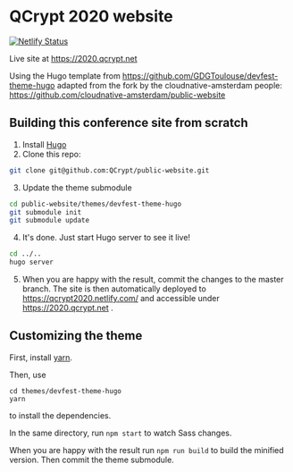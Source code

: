 # QCrypt 2020 website

[![Netlify Status](https://api.netlify.com/api/v1/badges/aee8e5e5-1bfe-4e20-9383-ba9abff022ee/deploy-status)](https://app.netlify.com/sites/qcrypt2020/deploys)

Live site at https://2020.qcrypt.net

Using the Hugo template from https://github.com/GDGToulouse/devfest-theme-hugo
adapted from the fork by the cloudnative-amsterdam people: https://github.com/cloudnative-amsterdam/public-website


## Building this conference site from scratch

1. Install [Hugo](https://gohugo.io)
2. Clone this repo:

```bash
git clone git@github.com:QCrypt/public-website.git
```

3. Update the theme submodule

```bash
cd public-website/themes/devfest-theme-hugo
git submodule init
git submodule update
```

4. It's done. Just start Hugo server to see it live!

```bash
cd ../..
hugo server
```

5. When you are happy with the result, commit the changes to the master branch. The site is then automatically deployed to https://qcrypt2020.netlify.com/ and accessible under https://2020.qcrypt.net .

## Customizing the theme

First, install [yarn](https://yarnpkg.com/lang/en/docs/install/).

Then, use
```
cd themes/devfest-theme-hugo
yarn
```
to install the dependencies.

In the same directory, run `npm start` to watch Sass changes.

When you are happy with the result run `npm run build` to build the minified version. Then commit the theme submodule.
